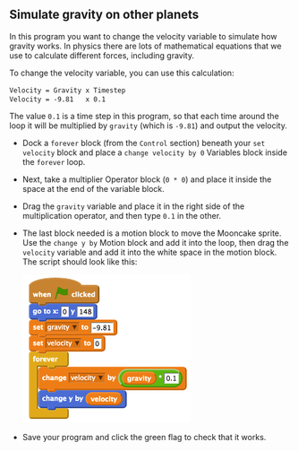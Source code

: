 ## Simulate gravity on other planets

In this program you want to change the velocity variable to simulate how gravity works. In physics there are lots of mathematical equations that we use to calculate different forces, including gravity.

To change the velocity variable, you can use this calculation:

```
Velocity = Gravity x Timestep
Velocity = -9.81   x 0.1
```

The value `0.1` is a time step in this program, so that each time around the loop it will be multiplied by `gravity` (which is `-9.81`) and output the velocity.

- Dock a `forever` block (from the `Control` section) beneath your `set velocity` block and place a `change velocity by 0` Variables block inside the `forever` loop.

- Next, take a multiplier Operator block (`0 * 0`) and place it inside the space at the end of the variable block.

- Drag the `gravity` variable and place it in the right side of the multiplication operator, and then type `0.1` in the other.

- The last block needed is a motion block to move the Mooncake sprite. Use the `change y by` Motion block and add it into the loop, then drag the `velocity` variable and add it into the white space in the motion block. The script should look like this:

	![Gravity Simulation Script 1](images/script1.png)

- Save your program and click the green flag to check that it works.


